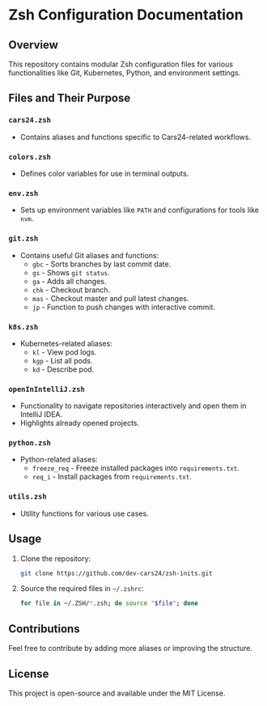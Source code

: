 # Zsh Configuration Documentation

## Overview
This repository contains modular Zsh configuration files for various functionalities like Git, Kubernetes, Python, and environment settings.

## Files and Their Purpose

### `cars24.zsh`
- Contains aliases and functions specific to Cars24-related workflows.

### `colors.zsh`
- Defines color variables for use in terminal outputs.

### `env.zsh`
- Sets up environment variables like `PATH` and configurations for tools like `nvm`.

### `git.zsh`
- Contains useful Git aliases and functions:
  - `gbc` - Sorts branches by last commit date.
  - `gs` - Shows `git status`.
  - `ga` - Adds all changes.
  - `chk` - Checkout branch.
  - `mas` - Checkout master and pull latest changes.
  - `jp` - Function to push changes with interactive commit.

### `k8s.zsh`
- Kubernetes-related aliases:
  - `kl` - View pod logs.
  - `kgp` - List all pods.
  - `kd` - Describe pod.

### `openInIntelliJ.zsh`
- Functionality to navigate repositories interactively and open them in IntelliJ IDEA.
- Highlights already opened projects.

### `python.zsh`
- Python-related aliases:
  - `freeze_req` - Freeze installed packages into `requirements.txt`.
  - `req_i` - Install packages from `requirements.txt`.

### `utils.zsh`
- Utility functions for various use cases.

## Usage
1. Clone the repository:
   ```sh
   git clone https://github.com/dev-cars24/zsh-inits.git
   ```
2. Source the required files in `~/.zshrc`:
   ```sh
   for file in ~/.ZSH/*.zsh; do source "$file"; done
   ```

## Contributions
Feel free to contribute by adding more aliases or improving the structure.

## License
This project is open-source and available under the MIT License.
